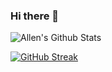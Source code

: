 ### Hi there 👋

![Allen's Github Stats](https://github-readme-stats-sigma-five.vercel.app/api?username=m4dhouse&show_icons=true&theme=dark)

[![GitHub Streak](https://streak-stats.demolab.com?user=m4dhouse&theme=dark)](https://git.io/streak-stats)
